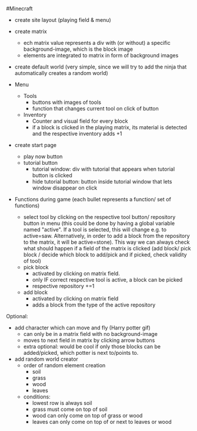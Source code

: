 #Minecraft

- create site layout (playing field & menu)
- create matrix
    - ech matrix value represents a div with (or without) a specific background-image, which is the block image
    - elements are integrated to matrix in form of background images
- create default world (very simple, since we will try to add the ninja that automatically creates a random world)
- Menu
    - Tools
        - buttons with images of tools
        - function that changes current tool on click of button
    - Inventory
        - Counter and visual field for every block
        - if a block is clicked in the playing matrix, its material is detected and the respective inventory adds +1

- create start page
    - play now button
    - tutorial button
        - tutorial window: div with tutorial that appears when tutorial button is clicked
        - hide tutorial button: button inside tutorial window that lets window disappear on click

- Functions during game (each bullet represents a function/ set of functions)
    - select tool by clicking on the respective tool button/ repository button in menu
        (this could be done by having a global variable named "active". If a tool is selected, this will change e.g. to active=saw. Alternatively, in order to add a block from the repository to the matrix, it will be active=stone). This way we can always check what should happen if a field of the matrix is clicked (add block/ pick block / decide which block to add/pick and if picked, check validity of tool)
    - pick block 
        - activated by clicking on matrix field. 
        - only IF correct respective tool is active, a block can be picked
        - respective repository +=1
    - add block
        - activated by clicking on matrix field
        - adds a block from the type of the active repository

Optional:
- add character which can move and fly (Harry potter gif)
    - can only be in a matrix field with no background-image
    - moves to next field in matrix by clicking arrow buttons
    - extra optional: would be cool if only those blocks can be added/picked, which potter is next to/points to.
- add random world creator
    - order of random element creation
        - soil
        - grass
        - wood
        - leaves
    - conditions: 
        - lowest row is always soil
        - grass must come on top of soil
        - wood can only come on top of grass or wood
        - leaves can only come on top of or next to leaves or wood
    
